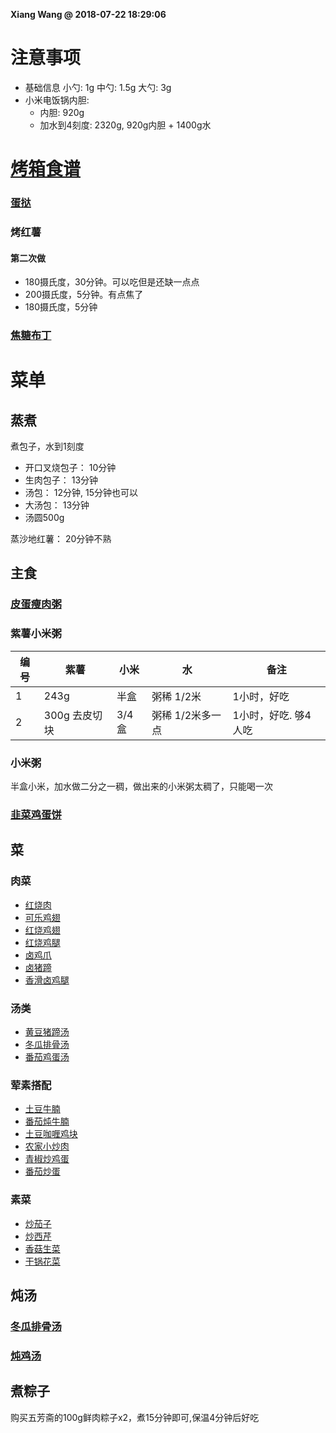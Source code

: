 **Xiang Wang @ 2018-07-22 18:29:06**

# 注意事项
* 基础信息
小勺: 1g 中勺: 1.5g 大勺: 3g
* 小米电饭锅内胆:
    * 内胆: 920g
    * 加水到4刻度: 2320g, 920g内胆 + 1400g水

# [烤箱食谱](./烤箱.md)
### [蛋挞](./蛋挞.md)
### 烤红薯
#### 第二次做
* 180摄氏度，30分钟。可以吃但是还缺一点点
* 200摄氏度，5分钟。有点焦了
* 180摄氏度，5分钟
### [焦糖布丁](./焦糖布丁.md)

# 菜单
## 蒸煮
煮包子，水到1刻度
* 开口叉烧包子： 10分钟
* 生肉包子： 13分钟
* 汤包： 12分钟, 15分钟也可以
* 大汤包： 13分钟
* 汤圆500g

蒸沙地红薯： 20分钟不熟

## 主食
### [皮蛋瘦肉粥](./皮蛋瘦肉粥.md)
### 紫薯小米粥
编号|紫薯|小米|水|备注
---|---|---|---|---
1|243g|半盒|粥稀 1/2米|1小时，好吃
2|300g 去皮切块|3/4盒|粥稀 1/2米多一点|1小时，好吃. 够4人吃

### 小米粥
半盒小米，加水做二分之一稠，做出来的小米粥太稠了，只能喝一次

### [韭菜鸡蛋饼](./韭菜鸡蛋饼.md)

## 菜
### 肉菜
* [红烧肉](./红烧肉.md)
* [可乐鸡翅](./可乐鸡翅.md)
* [红烧鸡翅](./红烧鸡翅.md)
* [红烧鸡腿](./红烧鸡腿.md)
* [卤鸡爪](./卤鸡爪.md)
* [卤猪蹄](./卤猪蹄.md)
* [香滑卤鸡腿](./香滑卤鸡腿.md)

### 汤类
* [黄豆猪蹄汤](./黄豆猪蹄汤.md)
* [冬瓜排骨汤](./冬瓜排骨汤.md)
* [番茄鸡蛋汤](./番茄鸡蛋汤.md)

### 荤素搭配
* [土豆牛腩](./土豆牛腩.md)
* [番茄炖牛腩](./番茄炖牛腩.md)
* [土豆咖喱鸡块](./土豆咖喱鸡块.md)
* [农家小炒肉](./农家小炒肉.md)
* [青椒炒鸡蛋](./青椒炒鸡蛋.md)
* [番茄炒蛋](./番茄炒蛋.md)

### 素菜
* [炒茄子](./炒茄子.md)
* [炒西芹](./炒西芹.md)
* [香菇生菜](./香菇生菜.md)
* [干锅花菜](./干锅花菜.md)


## 炖汤
### [冬瓜排骨汤](./冬瓜排骨汤.md)
### [炖鸡汤](./炖鸡汤.md)

## 煮粽子
购买五芳斋的100g鲜肉粽子x2，煮15分钟即可,保温4分钟后好吃
